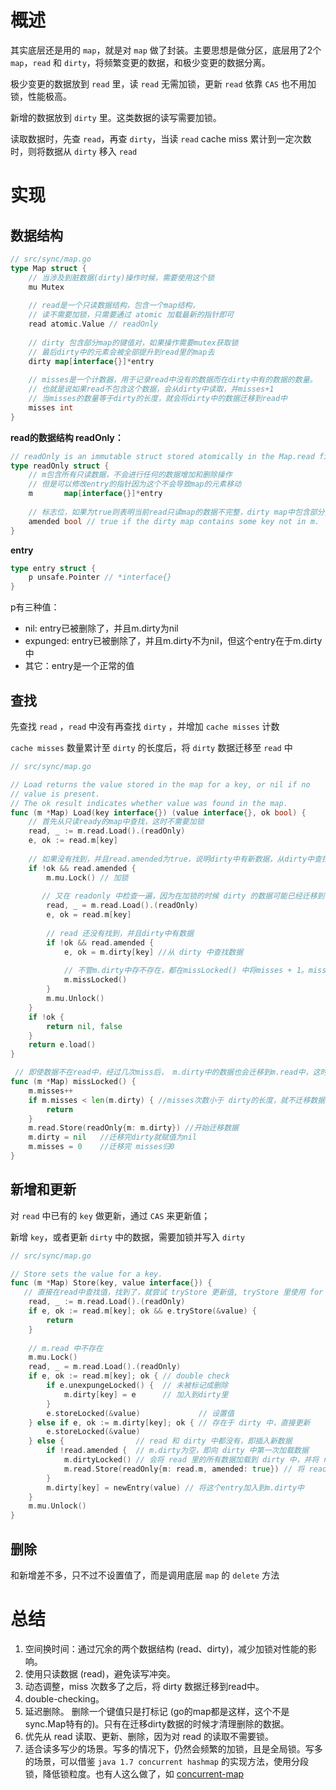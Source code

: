 # 概述
其实底层还是用的 `map`，就是对 `map` 做了封装。主要思想是做分区，底层用了2个 `map`，`read` 和 `dirty`，将频繁变更的数据，和极少变更的数据分离。

极少变更的数据放到 `read` 里，读 `read` 无需加锁，更新 `read` 依靠 `CAS` 也不用加锁，性能极高。

新增的数据放到 `dirty` 里。这类数据的读写需要加锁。

读取数据时，先查 `read`，再查 `dirty`，当读 `read` cache miss 累计到一定次数时，则将数据从 `dirty` 移入 `read`



# 实现

## 数据结构

```go
// src/sync/map.go
type Map struct {
    // 当涉及到脏数据(dirty)操作时候，需要使用这个锁
    mu Mutex
    
    // read是一个只读数据结构，包含一个map结构，
    // 读不需要加锁，只需要通过 atomic 加载最新的指针即可
    read atomic.Value // readOnly
    
    // dirty 包含部分map的键值对，如果操作需要mutex获取锁
    // 最后dirty中的元素会被全部提升到read里的map去
    dirty map[interface{}]*entry
    
    // misses是一个计数器，用于记录read中没有的数据而在dirty中有的数据的数量。
    // 也就是说如果read不包含这个数据，会从dirty中读取，并misses+1
    // 当misses的数量等于dirty的长度，就会将dirty中的数据迁移到read中
    misses int
}
```



**read的数据结构 readOnly：**

```go
// readOnly is an immutable struct stored atomically in the Map.read field.
type readOnly struct {
    // m包含所有只读数据，不会进行任何的数据增加和删除操作 
    // 但是可以修改entry的指针因为这个不会导致map的元素移动
    m       map[interface{}]*entry
    
    // 标志位，如果为true则表明当前read只读map的数据不完整，dirty map中包含部分数据
    amended bool // true if the dirty map contains some key not in m.
}
```



**entry**

```go
type entry struct {
    p unsafe.Pointer // *interface{}
}
```
p有三种值：
- nil: entry已被删除了，并且m.dirty为nil
- expunged: entry已被删除了，并且m.dirty不为nil，但这个entry在于m.dirty中
- 其它：entry是一个正常的值



## 查找

先查找 `read` ，`read` 中没有再查找 `dirty` ，并增加 `cache misses` 计数

`cache misses` 数量累计至 `dirty` 的长度后，将 `dirty` 数据迁移至 `read` 中

```go
// src/sync/map.go

// Load returns the value stored in the map for a key, or nil if no
// value is present.
// The ok result indicates whether value was found in the map.
func (m *Map) Load(key interface{}) (value interface{}, ok bool) {
    // 首先从只读ready的map中查找，这时不需要加锁
    read, _ := m.read.Load().(readOnly)
    e, ok := read.m[key]
    
    // 如果没有找到，并且read.amended为true，说明dirty中有新数据，从dirty中查找，开始加锁了
    if !ok && read.amended {
        m.mu.Lock() // 加锁
        
       // 又在 readonly 中检查一遍，因为在加锁的时候 dirty 的数据可能已经迁移到了read中
        read, _ = m.read.Load().(readOnly)
        e, ok = read.m[key]
        
        // read 还没有找到，并且dirty中有数据
        if !ok && read.amended {
            e, ok = m.dirty[key] //从 dirty 中查找数据
            
            // 不管m.dirty中存不存在，都在missLocked() 中将misses + 1。misses = len(m.dirty)时就会把m.dirty中的数据迁移到m.read中
            m.missLocked()
        }
        m.mu.Unlock()
    }
    if !ok {
        return nil, false
    }
    return e.load()
}

 // 即使数据不在read中，经过几次miss后， m.dirty中的数据也会迁移到m.read中，这时又可以从read中查找。
func (m *Map) missLocked() {
    m.misses++
    if m.misses < len(m.dirty) { //misses次数小于 dirty的长度，就不迁移数据，直接返回
        return
    }
    m.read.Store(readOnly{m: m.dirty}) //开始迁移数据
    m.dirty = nil   //迁移完dirty就赋值为nil
    m.misses = 0    //迁移完 misses归0
}
```



## 新增和更新

对 `read` 中已有的 `key` 做更新，通过 `CAS` 来更新值；

新增 `key`，或者更新 `dirty` 中的数据，需要加锁并写入 `dirty`

```go
// src/sync/map.go

// Store sets the value for a key.
func (m *Map) Store(key, value interface{}) {
   // 直接在read中查找值，找到了，就尝试 tryStore 更新值, tryStore 里使用 for 循环 + CAS 的方式进行更新
    read, _ := m.read.Load().(readOnly)
    if e, ok := read.m[key]; ok && e.tryStore(&value) {
        return
    }
    
    // m.read 中不存在
    m.mu.Lock()
    read, _ = m.read.Load().(readOnly)
    if e, ok := read.m[key]; ok { // double check
        if e.unexpungeLocked() {  // 未被标记成删除
            m.dirty[key] = e      // 加入到dirty里
        }
        e.storeLocked(&value)             // 设置值
    } else if e, ok := m.dirty[key]; ok { // 存在于 dirty 中，直接更新
        e.storeLocked(&value)
    } else {                // read 和 dirty 中都没有，即插入新数据
        if !read.amended {  // m.dirty为空，即向 dirty 中第一次加载数据
            m.dirtyLocked() // 会将 read 里的所有数据加载到 dirty 中，并将 read 里的键值标记为 expunged
            m.read.Store(readOnly{m: read.m, amended: true}) // 将 read.amended 字段标记为true，下次查找会启用dirty查找
        }
        m.dirty[key] = newEntry(value) // 将这个entry加入到m.dirty中
    }
    m.mu.Unlock()
}
```



## 删除

和新增差不多，只不过不设置值了，而是调用底层 `map` 的 `delete` 方法




# 总结
1. 空间换时间：通过冗余的两个数据结构 (read、dirty)，减少加锁对性能的影响。
2. 使用只读数据 (read)，避免读写冲突。
3. 动态调整，miss 次数多了之后，将 dirty 数据迁移到read中。
4. double-checking。
5. 延迟删除。 删除一个键值只是打标记 (go的map都是这样，这个不是sync.Map特有的)。只有在迁移dirty数据的时候才清理删除的数据。
6. 优先从 read 读取、更新、删除，因为对 read 的读取不需要锁。
7. 适合读多写少的场景。写多的情况下，仍然会频繁的加锁，且是全局锁。写多的场景，可以借鉴 `java 1.7 concurrent hashmap` 的实现方法，使用分段锁，降低锁粒度。也有人这么做了，如 [concurrent-map](https://github.com/orcaman/concurrent-map)